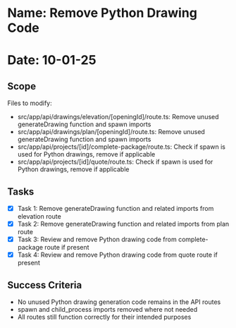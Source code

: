 # Name: Remove Python Drawing Code
# Date: 10-01-25

## Scope
Files to modify:
- src/app/api/drawings/elevation/[openingId]/route.ts: Remove unused generateDrawing function and spawn imports
- src/app/api/drawings/plan/[openingId]/route.ts: Remove unused generateDrawing function and spawn imports
- src/app/api/projects/[id]/complete-package/route.ts: Check if spawn is used for Python drawings, remove if applicable
- src/app/api/projects/[id]/quote/route.ts: Check if spawn is used for Python drawings, remove if applicable

## Tasks
- [x] Task 1: Remove generateDrawing function and related imports from elevation route
- [x] Task 2: Remove generateDrawing function and related imports from plan route
- [x] Task 3: Review and remove Python drawing code from complete-package route if present
- [x] Task 4: Review and remove Python drawing code from quote route if present

## Success Criteria
- No unused Python drawing generation code remains in the API routes
- spawn and child_process imports removed where not needed
- All routes still function correctly for their intended purposes

